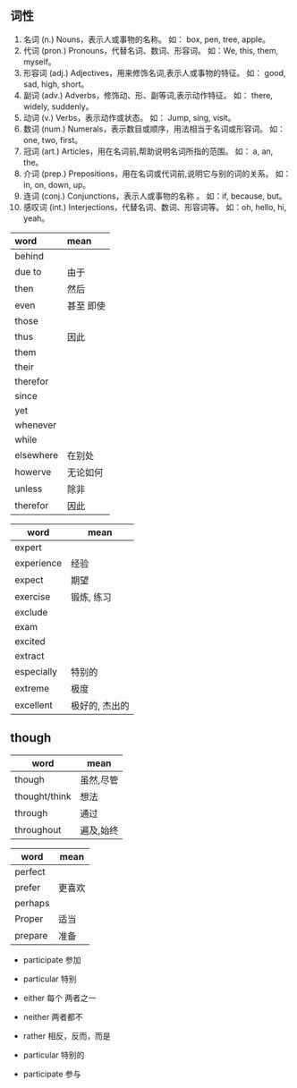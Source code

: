 ## 词性

1. 名词 (n.) Nouns，表示人或事物的名称。 如： box, pen, tree, apple。
2. 代词 (pron.) Pronouns，代替名词、数词、形容词。 如：We, this, them, myself。
3. 形容词 (adj.) Adjectives，用来修饰名词,表示人或事物的特征。 如： good, sad, high, short。
4. 副词 (adv.) Adverbs，修饰动、形、副等词,表示动作特征。 如： there, widely, suddenly。
5. 动词 (v.) Verbs，表示动作或状态。 如： Jump, sing, visit。
6. 数词 (num.) Numerals，表示数目或顺序，用法相当于名词或形容词。 如： one, two, first。
7. 冠词 (art.) Articles，用在名词前,帮助说明名词所指的范围。 如： a, an, the。
8. 介词 (prep.) Prepositions，用在名词或代词前,说明它与别的词的关系。 如： in, on, down, up。
9. 连词 (conj.) Conjunctions，表示人或事物的名称 。 如：if, because, but。
10. 感叹词 (int.) Interjections，代替名词、数词、形容词等。 如：oh, hello, hi, yeah。


| word      | mean      |
|:--------- |:--------- |
| behind    |           |
| due to    | 由于      |
| then      | 然后      |
| even      | 甚至 即使 |
| those     |           |
| thus      | 因此      |
| them      |           |
| their     |           |
| therefor  |           |
| since     |           |
| yet       |           |
| whenever  |           |
| while     |           |
| elsewhere | 在别处    |
| howerve   | 无论如何  |
| unless    | 除非      |
| therefor  | 因此      |


  


| word       | mean       |
| ---------- | ---------- |
| expert     |            |
| experience | 经验       |
| expect     | 期望       |
| exercise   | 锻炼, 练习 |
| exclude    |            |
| exam       |            |
| excited    |            |
| extract    |            |
| especially | 特别的     |
| extreme    | 极度       |
| excellent           |    极好的, 杰出的        |

## though

| word          | mean      |
| ------------- | --------- |
| though        | 虽然,尽管 |
| thought/think | 想法      |
| through       | 通过      |
| throughout    | 遍及,始终 |

| word    | mean   |
| ------- | ------ |
| perfect |        |
| prefer  | 更喜欢 |
| perhaps |        |
| Proper  | 适当   |
| prepare      |    准备    |



- participate 参加
- particular 特别



- either 每个 两者之一
- neither  两者都不
- rather 相反，反而，而是

- particular 特别的
- participate 参与